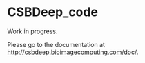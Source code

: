 # CSBDeep_code

Work in progress. 

Please go to the documentation at http://csbdeep.bioimagecomputing.com/doc/.
